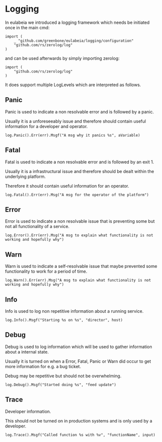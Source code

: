 # Logging

In eulabeia we introduced a logging framework which needs be initiated once in the main cmd:

```
import (
	_ "github.com/greenbone/eulabeia/logging/configuration"
	"github.com/rs/zerolog/log"
)
```

and can be used afterwards by simply importing zerolog:


```
import (
	"github.com/rs/zerolog/log"
)
```

It does support multiple LogLevels which are interpreted as follows.

## Panic

Panic is used to indicate a non resolvable error and is followed by a panic.

Usually it is a unforeseeably issue and therefore should contain useful information for a developer and operator.

```
log.Panic().Err(err).Msgf("A msg why it panics %s", aVariable)

```

## Fatal

Fatal is used to indicate a non resolvable error and is followed by an exit 1.

Usually it is a infrastructural issue and therefore should be dealt within the underlying platform.

Therefore it should contain useful information for an operator.

```
log.Fatal().Err(err).Msg("A msg for the operator of the platform")

```

## Error 

Error is used to indicate a non resolvable issue that is preventing some but not all functionality of a service.

```
log.Error().Err(err).Msg("A msg to explain what functionality is not working and hopefully why")

```

## Warn

Warn is used to indicate a self-resolvable issue that maybe prevented some functionality to work for a period of time.

```
log.Warn().Err(err).Msg("A msg to explain what functionality is not working and hopefully why")

```

## Info

Info is used to log non repetitive information about a running service.

```
log.Info().Msgf("Starting %s on %s", "director", host)

```

## Debug

Debug is used to log information which will be used to gather information about a internal state. 

Usually it is turned on when a Error, Fatal, Panic or Warn did occur to get more information for e.g. a bug ticket.

Debug may be repetitive but should not be overwhelming.

```
log.Debug().Msgf("Started doing %s", "feed update")
```

## Trace

Developer information.

This should not be turned on in production systems and is only used by a developer.

```
log.Trace().Msgf("Called function %s with %v", "functionName", input)
```
